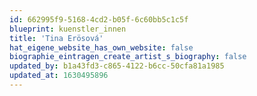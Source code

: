 ```yaml
---
id: 662995f9-5168-4cd2-b05f-6c60bb5c1c5f
blueprint: kuenstler_innen
title: 'Tina Erösová'
hat_eigene_website_has_own_website: false
biographie_eintragen_create_artist_s_biography: false
updated_by: b1a43fd3-c865-4122-b6cc-50cfa81a1985
updated_at: 1630495896
---
```

